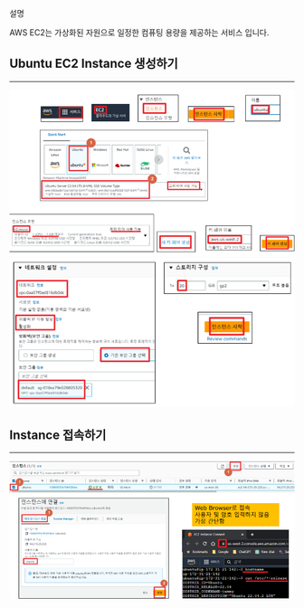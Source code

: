 
설명

AWS EC2는 가상화된 자원으로 일정한 컴퓨팅 용량을 제공하는 서비스 입니다.

## Ubuntu EC2 Instance 생성하기
---

![[EC2 Instance 생성하기 1]](<./Image/Pasted image 20230512234849.png>)
![[EC2 Instance 생성하기 2]](<./Image/Pasted image 20230512234902.png>)

## Instance 접속하기
---
![[Instance 접속하기]](<./Image/Pasted image 20230512235018.png>)

